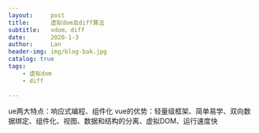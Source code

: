 ```yaml
---
layout:     post
title:      虚拟dom及diff算法
subtitle:   vdom，diff
date:       2020-1-3
author:     Lan
header-img: img/blog-bak.jpg
catalog: true
tags:
    - 虚拟dom
    - diff
    
---
```




ue两大特点：响应式编程、组件化
vue的优势：轻量级框架、简单易学、双向数据绑定、组件化、视图、数据和结构的分离、虚拟DOM、运行速度快


